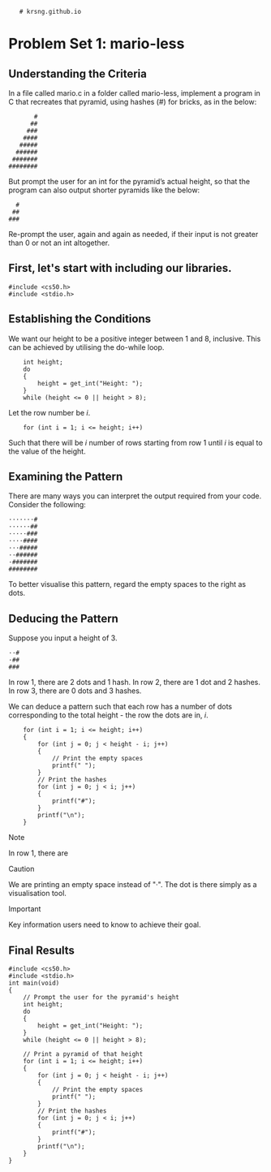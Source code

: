        # krsng.github.io

# Problem Set 1: mario-less

## Understanding the Criteria
In a file called mario.c in a folder called mario-less, implement a program in C that recreates that pyramid, using hashes (#) for bricks, as in the below:
```
       #
      ##
     ###
    ####
   #####
  ######
 #######
########
```
But prompt the user for an int for the pyramid’s actual height, so that the program can also output shorter pyramids like the below:
```
  #
 ##
###
```
Re-prompt the user, again and again as needed, if their input is not greater than 0 or not an int altogether.

## First, let's start with including our libraries.
```
#include <cs50.h>
#include <stdio.h>
```
## Establishing the Conditions 
We want our height to be a positive integer between 1 and 8, inclusive. 
This can be achieved by utilising the do-while loop. 
```
    int height;
    do
    {
        height = get_int("Height: ");
    }
    while (height <= 0 || height > 8);
```
Let the row number be _i_. 
```
    for (int i = 1; i <= height; i++)
```
Such that there will be _i_ number of rows starting from row 1 until _i_ is equal to the value of the height. 

## Examining the Pattern 
There are many ways you can interpret the output required from your code. Consider the following: 
```
·······#
······##
·····###
····####
···#####
··######
·#######
########
```
To better visualise this pattern, regard the empty spaces to the right as dots.

## Deducing the Pattern

Suppose you input a height of 3. 
```
··#
·##
###
```
In row 1, there are 2 dots and 1 hash.
In row 2, there are 1 dot and 2 hashes.
In row 3, there are 0 dots and 3 hashes. 

We can deduce a pattern such that each row has a number of dots corresponding to the total height - the row the dots are in, _i_.

```
    for (int i = 1; i <= height; i++)
    {
        for (int j = 0; j < height - i; j++)
        {
            // Print the empty spaces
            printf(" ");
        }
        // Print the hashes
        for (int j = 0; j < i; j++)
        {
            printf("#");
        }
        printf("\n");
    }
```
> [!NOTE]
> In row 1, there are

> [!CAUTION]
> We are printing an empty space instead of "·". The dot is there simply as a visualisation tool.

> [!IMPORTANT]
> Key information users need to know to achieve their goal.

## Final Results
```
#include <cs50.h>
#include <stdio.h>
int main(void)
{
    // Prompt the user for the pyramid's height
    int height;
    do
    {
        height = get_int("Height: ");
    }
    while (height <= 0 || height > 8);

    // Print a pyramid of that height
    for (int i = 1; i <= height; i++)
    {
        for (int j = 0; j < height - i; j++)
        {
            // Print the empty spaces
            printf(" ");
        }
        // Print the hashes
        for (int j = 0; j < i; j++)
        {
            printf("#");
        }
        printf("\n");
    }
}
```




 
